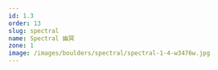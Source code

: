 ```yaml
---
id: 1.3
order: 13
slug: spectral
name: Spectral 幽冥
zone: 1
image: /images/boulders/spectral/spectral-1-4-w3476w.jpg
---
```

